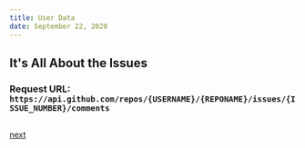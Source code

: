 ```yaml
---
title: User Data
date: September 22, 2020
---
```


## It's All About the Issues

### Request URL: `https://api.github.com/repos/{USERNAME}/{REPONAME}/issues/{ISSUE_NUMBER}/comments`

<div style="width: 100vw;">
<pre><code id="code"></code></pre>
</div>

<script>
    const code = document.querySelector('#code');
    fetch('https://api.github.com/repos/ianschwartz/site/issues/2/comments')
        .then(async (d) => code.innerHTML = JSON.stringify(await d.json(), null, 2))
</script>

[next](/src/slides/210-github-issues.html)
